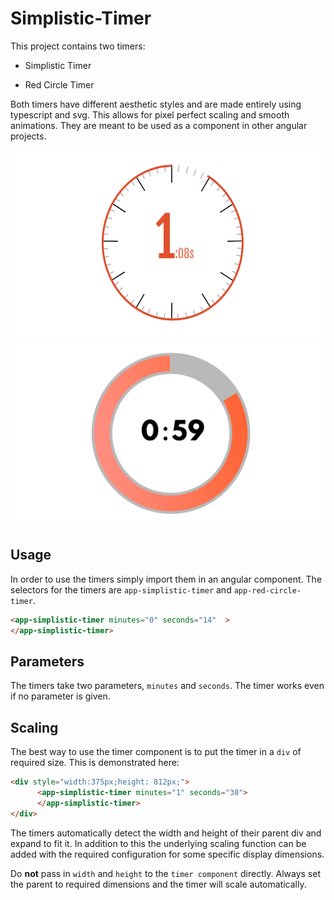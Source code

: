 # Simplistic-Timer

This project contains two timers:

* Simplistic Timer

* Red Circle Timer

Both timers have different aesthetic styles and are made entirely using typescript and svg. This allows for pixel perfect scaling and smooth animations. They are meant to be used as a component in other angular projects. 

<p align="center">
  <img src="https://github.com/feysalaf/Simplistic-Timer/blob/master/docs/readme/SimplisticTimer.png" width="500" height="300">
  <img src="https://github.com/feysalaf/Simplistic-Timer/blob/master/docs/readme/RedCircleTimer.png" width="500" height="300">
</p>
  

## Usage

In order to use the timers simply import them in an angular component. The selectors for the timers are `app-simplistic-timer` and `app-red-circle-timer`. 

```html
<app-simplistic-timer minutes="0" seconds="14"  >
</app-simplistic-timer>
```
## Parameters

The timers take two parameters, `minutes` and `seconds`. The timer works even if no parameter is given.

## Scaling

The best way to use the timer component is to put the timer in a `div` of required size. This is demonstrated here:
```html
<div style="width:375px;height: 812px;">
      <app-simplistic-timer minutes="1" seconds="30">
      </app-simplistic-timer>
</div>
```

The timers automatically detect the width and height of their parent div and expand to fit it. In addition to this the underlying scaling function can be added with the required configuration for some specific display dimensions.

Do **not** pass in `width` and `height` to the `timer component` directly. Always set the parent to required dimensions and the timer will scale automatically.
